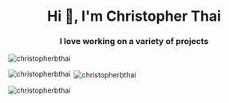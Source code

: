 <h1 align="center">Hi 👋, I'm Christopher Thai</h1>
<h3 align="center">I love working on a variety of projects</h3>

<p align="left"> <img src="https://komarev.com/ghpvc/?username=christopherbthai&label=Profile%20views&color=0e75b6&style=flat" alt="christopherbthai" /> </p>

<p><img align="left" src="https://github-readme-stats.vercel.app/api/top-langs?username=christopherbthai&show_icons=true&locale=en&layout=compact" alt="christopherbthai" /></p>

<p>&nbsp;<img align="center" src="https://github-readme-stats.vercel.app/api?username=christopherbthai&show_icons=true&locale=en" alt="christopherbthai" /></p>

<p><img align="center" src="https://github-readme-streak-stats.herokuapp.com/?user=christopherbthai&" alt="christopherbthai" /></p>
